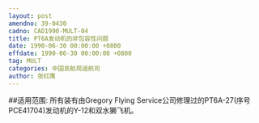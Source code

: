 ```yaml
---
layout: post
amendno: 39-0430
cadno: CAD1990-MULT-04
title: PT6A发动机的非包容性问题
date: 1990-06-30 00:00:00 +0800
effdate: 1990-06-30 00:00:00 +0800
tag: MULT
categories: 中国民航局适航司
author: 张红鹰
---
```


##适用范围:
所有装有由Gregory Flying Service公司修理过的PT6A-27(序号PCE41704)发动机的Y-12和双水獭飞机。

